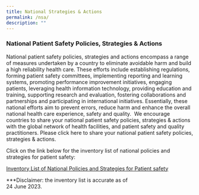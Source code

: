 ```yaml
---
title: National Strategies & Actions
permalink: /nsa/
description: ""
---
```

### **National Patient Safety Policies, Strategies &amp; Actions**
National patient safety policies, strategies and actions encompass a range of measures undertaken by a country to eliminate avoidable harm and build a high reliability health care. 
These efforts include establishing regulations, forming patient safety committees, implementing reporting and learning systems, promoting performance improvement initiatives, engaging patients, leveraging health information technology, providing education and training, supporting research and evaluation, fostering collaborations and partnerships and participating in international initiatives. 
Essentially, these national efforts aim to prevent errors, reduce harm and enhance the overall national health care experience, safety and quality. &nbsp;We encourage countries to share your national patient safety policies, strategies &amp; actions with the global network of health facilities, and patient safety and quality practitioners.
Please click here to share your national patient safety policies, strategies &amp; actions.

Click on the link below for the inventory list of national policies and strategies for patient safety:

[Inventory List of National Policies and Strategies for Patient safety](/files/gkpslinka08-20232406.pdf)


***Disclaimer: the inventory list is accurate as of <br> 24 June 2023. 